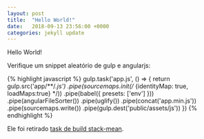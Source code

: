 ```yaml
---
layout: post
title:  "Hello World!"
date:   2018-09-13 23:56:00 +0000
categories: jekyll update
---
```

Hello World!

Verifique um snippet aleatório de gulp e angularjs:

{% highlight javascript %}
gulp.task('app.js', () => {
   return gulp.src('app/**/*.js')
      .pipe(sourcemaps.init(/* {identityMap: true, loadMaps:true} */))
            .pipe(babel({ presets: ['env'] }))
            .pipe(angularFileSorter())
            .pipe(uglify())
            .pipe(concat('app.min.js'))
      .pipe(sourcemaps.write())
      .pipe(gulp.dest('public/assets/js'))
})
{% endhighlight %}

Ele foi retirado [task de build stack-mean][stack-mean-build].

[stack-mean-build]: https://github.com/gdfreitas/stack-mean/blob/master/frontend/build/app.js
